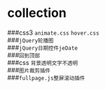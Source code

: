 # collection  
###css3 `animate.css`  `hover.css`    
###`jQuery轮播图`    
###`jQuery日期控件jeDate`  
###`回到顶部`  
###css `背景透明文字不透明`  
###`图片裁剪插件`   
###`fullpage.js整屏滚动插件`  

